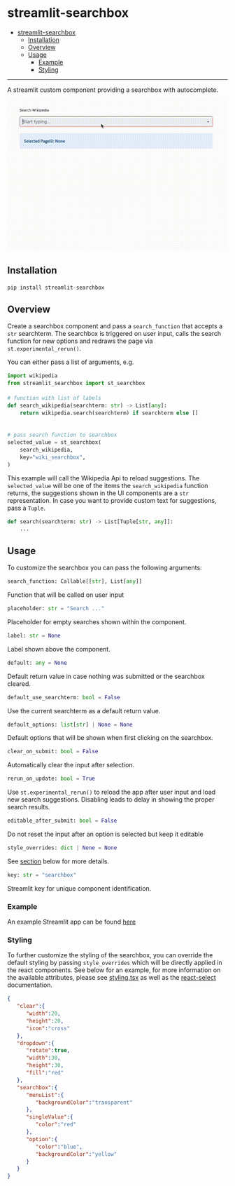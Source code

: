 # streamlit-searchbox

- [streamlit-searchbox](#streamlit-searchbox)
  - [Installation](#installation)
  - [Overview](#overview)
  - [Usage](#usage)
    - [Example](#example)
    - [Styling](#styling)

---

A streamlit custom component providing a searchbox with autocomplete.

![Example](./assets/example.gif)


## Installation

```python
pip install streamlit-searchbox
```

## Overview

Create a searchbox component and pass a `search_function` that accepts a `str` searchterm. The searchbox is triggered on user input, calls the search function for new options and redraws the page via `st.experimental_rerun()`.

You can either pass a list of arguments, e.g.

```python
import wikipedia
from streamlit_searchbox import st_searchbox

# function with list of labels
def search_wikipedia(searchterm: str) -> List[any]:
    return wikipedia.search(searchterm) if searchterm else []


# pass search function to searchbox
selected_value = st_searchbox(
    search_wikipedia,
    key="wiki_searchbox",
)
```

This example will call the Wikipedia Api to reload suggestions. The `selected_value` will be one of the items the `search_wikipedia` function returns, the suggestions shown in the UI components are a `str` representation. In case you want to provide custom text for suggestions, pass a `Tuple`.

```python
def search(searchterm: str) -> List[Tuple[str, any]]:
    ...
```

## Usage

To customize the searchbox you can pass the following arguments:

```python
search_function: Callable[[str], List[any]]
```

Function that will be called on user input

```python
placeholder: str = "Search ..."
```

Placeholder for empty searches shown within the component.

```python
label: str = None
```

Label shown above the component.

```python
default: any = None
```

Default return value in case nothing was submitted or the searchbox cleared.

```python
default_use_searchterm: bool = False
```

Use the current searchterm as a default return value.

```python
default_options: list[str] | None = None
```

Default options that will be shown when first clicking on the searchbox.

```python
clear_on_submit: bool = False
```

Automatically clear the input after selection.

```python
rerun_on_update: bool = True
```

Use `st.experimental_rerun()` to reload the app after user input and load new search suggestions. Disabling leads to delay in showing the proper search results.

```python
editable_after_submit: bool = False
```

Do not reset the input after an option is selected but keep it editable

```python
style_overrides: dict | None = None
```

See [section](#styling) below for more details.

```python
key: str = "searchbox"
```

Streamlit key for unique component identification.

### Example

An example Streamlit app can be found [here](./example.py)

### Styling

To further customize the styling of the searchbox, you can override the default styling by passing `style_overrides` which will be directly applied in the react components. See below for an example, for more information on the available attributes, please see [styling.tsx](./streamlit_searchbox/frontend/src/styling.tsx) as well as the [react-select](https://react-select.com/styles) documentation.

```json
{
   "clear":{
      "width":20,
      "height":20,
      "icon":"cross"
   },
   "dropdown":{
      "rotate":true,
      "width":30,
      "height":30,
      "fill":"red"
   },
   "searchbox":{
      "menuList":{
         "backgroundColor":"transparent"
      },
      "singleValue":{
         "color":"red"
      },
      "option":{
         "color":"blue",
         "backgroundColor":"yellow"
      }
   }
}
```
